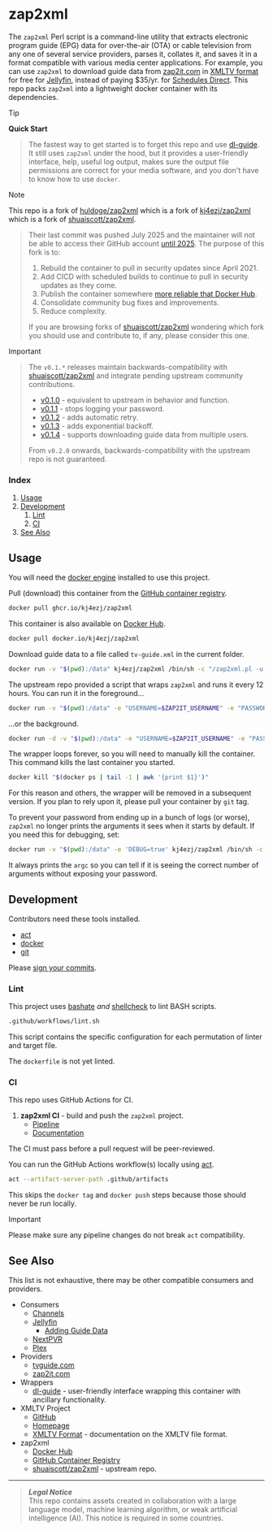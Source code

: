 # zap2xml
The `zap2xml` Perl script is a command-line utility that extracts electronic program guide (EPG) data for over-the-air (OTA) or cable television from any one of several service providers, parses it, collates it, and saves it in a format compatible with various media center applications. For example, you can use `zap2xml` to download guide data from [zap2it.com](https://tvlistings.zap2it.com) in [XMLTV format](https://wiki.xmltv.org/index.php/XMLTVFormat) for free for [Jellyfin](https://jellyfin.org), instead of paying $35/yr. for [Schedules Direct](https://www.schedulesdirect.org). This repo packs `zap2xml` into a lightweight docker container with its dependencies.

> [!TIP]
> **Quick Start**
> > The fastest way to get started is to forget this repo and use [dl-guide](https://github.com/kj4ezj/dl-guide). It still uses `zap2xml` under the hood, but it provides a user-friendly interface, help, useful log output, makes sure the output file permissions are correct for your media software, and you don't have to know how to use `docker`.

> [!NOTE]
> This repo is a fork of [huldoge/zap2xml](https://github.com/holdoge/zap2xml) which is a fork of [kj4ezj/zap2xml](https://github.com/kj4ezj/zap2xml) which is a fork of [shuaiscott/zap2xml](https://github.com/shuaiscott/zap2xml).
> > Their last commit was pushed July 2025 and the maintainer will not be able to access their GitHub account [until 2025](https://github.com/shuaiscott/zap2xml/issues/8#issuecomment-1805215717). The purpose of this fork is to:
> > 1. Rebuild the container to pull in security updates since April 2021.
> > 1. Add CICD with scheduled builds to continue to pull in security updates as they come.
> > 1. Publish the container somewhere [more reliable that Docker Hub](https://blog.alexellis.io/docker-is-deleting-open-source-images).
> > 1. Consolidate community bug fixes and improvements.
> > 1. Reduce complexity.
> >
> > If you are browsing forks of [shuaiscott/zap2xml](https://github.com/shuaiscott/zap2xml) wondering which fork you should use and contribute to, if any, please consider this one.

> [!IMPORTANT]
> > The `v0.1.*` releases maintain backwards-compatibility with [shuaiscott/zap2xml](https://github.com/shuaiscott/zap2xml) and integrate pending upstream community contributions.
> > - [v0.1.0](https://github.com/kj4ezj/zap2xml/releases/tag/v0.1.0) - equivalent to upstream in behavior and function.
> > - [v0.1.1](https://github.com/kj4ezj/zap2xml/releases/tag/v0.1.1) - stops logging your password.
> > - [v0.1.2](https://github.com/kj4ezj/zap2xml/releases/tag/v0.1.2) - adds automatic retry.
> > - [v0.1.3](https://github.com/kj4ezj/zap2xml/releases/tag/v0.1.3) - adds exponential backoff.
> > - [v0.1.4](https://github.com/kj4ezj/zap2xml/releases/tag/v0.1.4) - supports downloading guide data from multiple users.
> >
> > From `v0.2.0` onwards, backwards-compatibility with the upstream repo is not guaranteed.

### Index
1. [Usage](#usage)
1. [Development](#development)
    1. [Lint](#lint)
    1. [CI](#ci)
1. [See Also](#see-also)

## Usage
You will need the [docker engine](https://docs.docker.com/engine/install) installed to use this project.

Pull (download) this container from the [GitHub container registry](https://github.com/kj4ezj/zap2xml/pkgs/container/zap2xml).
```bash
docker pull ghcr.io/kj4ezj/zap2xml
```
This container is also available on [Docker Hub](https://hub.docker.com/r/kj4ezj/zap2xml).
```bash
docker pull docker.io/kj4ezj/zap2xml
```
Download guide data to a file called `tv-guide.xml` in the current folder.
```bash
docker run -v "$(pwd):/data" kj4ezj/zap2xml /bin/sh -c "/zap2xml.pl -u '$ZAP2IT_USERNAME' -p '$ZAP2IT_PASSWORD' -U -o /data/tv-guide.xml"
```
The upstream repo provided a script that wraps `zap2xml` and runs it every 12 hours. You can run it in the foreground...
```bash
docker run -v "$(pwd):/data" -e "USERNAME=$ZAP2IT_USERNAME" -e "PASSWORD=$ZAP2IT_PASSWORD" -e XMLTV_FILENAME=tv-guide.xml kj4ezj/zap2xml
```
...or the background.
```bash
docker run -d -v "$(pwd):/data" -e "USERNAME=$ZAP2IT_USERNAME" -e "PASSWORD=$ZAP2IT_PASSWORD" -e XMLTV_FILENAME=tv-guide.xml kj4ezj/zap2xml
```
The wrapper loops forever, so you will need to manually kill the container. This command kills the last container you started.
```bash
docker kill "$(docker ps | tail -1 | awk '{print $1}')"
```
For this reason and others, the wrapper will be removed in a subsequent version. If you plan to rely upon it, please pull your container by `git` tag.

To prevent your password from ending up in a bunch of logs (or worse), `zap2xml` no longer prints the arguments it sees when it starts by default. If you need this for debugging, set:
```bash
docker run -v "$(pwd):/data" -e 'DEBUG=true' kj4ezj/zap2xml /bin/sh -c "/zap2xml.pl -u '$ZAP2IT_USERNAME' -p '$ZAP2IT_PASSWORD' -U -o /data/tv-guide.xml"
```
It always prints the `argc` so you can tell if it is seeing the correct number of arguments without exposing your password.

## Development
Contributors need these tools installed.
- [act](https://github.com/nektos/act)
- [docker](https://docs.docker.com/engine/install)
- [git](https://git-scm.com)

Please [sign your commits](https://docs.github.com/en/authentication/managing-commit-signature-verification/signing-commits).

### Lint
This project uses [bashate](https://github.com/openstack/bashate) _and_ [shellcheck](https://github.com/koalaman/shellcheck) to lint BASH scripts.
```bash
.github/workflows/lint.sh
```
This script contains the specific configuration for each permutation of linter and target file.

The `dockerfile` is not yet linted.

### CI
This repo uses GitHub Actions for CI.
1. **zap2xml CI** - build and push the `zap2xml` project.
    - [Pipeline](https://github.com/kj4ezj/zap2xml/actions/workflows/ci.yml)
    - [Documentation](./.github/workflows/README.md)

The CI must pass before a pull request will be peer-reviewed.

You can run the GitHub Actions workflow(s) locally using [act](https://github.com/nektos/act).
```bash
act --artifact-server-path .github/artifacts
```
This skips the `docker tag` and `docker push` steps because those should never be run locally.

> [!IMPORTANT]
> Please make sure any pipeline changes do not break `act` compatibility.

## See Also
This list is not exhaustive, there may be other compatible consumers and providers.
- Consumers
    - [Channels](https://getchannels.com)
    - [Jellyfin](https://jellyfin.org)
        - [Adding Guide Data](https://jellyfin.org/docs/general/server/live-tv/setup-guide#adding-guide-data)
    - [NextPVR](https://www.nextpvr.com)
    - [Plex](https://www.plex.tv)
- Providers
    - [tvguide.com](https://www.tvguide.com/listings)
    - [zap2it.com](https://tvlistings.zap2it.com)
- Wrappers
    - [dl-guide](https://github.com/kj4ezj/dl-guide) - user-friendly interface wrapping this container with ancillary functionality.
- XMLTV Project
    - [GitHub](https://github.com/XMLTV/xmltv)
    - [Homepage](https://wiki.xmltv.org/index.php/Main_Page)
    - [XMLTV Format](https://wiki.xmltv.org/index.php/XMLTVFormat) - documentation on the XMLTV file format.
- zap2xml
    - [Docker Hub](https://hub.docker.com/r/kj4ezj/zap2xml)
    - [GitHub Container Registry](https://github.com/kj4ezj/zap2xml/pkgs/container/zap2xml)
    - [shuaiscott/zap2xml](https://github.com/shuaiscott/zap2xml) - upstream repo.

***
> **_Legal Notice_**  
> This repo contains assets created in collaboration with a large language model, machine learning algorithm, or weak artificial intelligence (AI). This notice is required in some countries.

